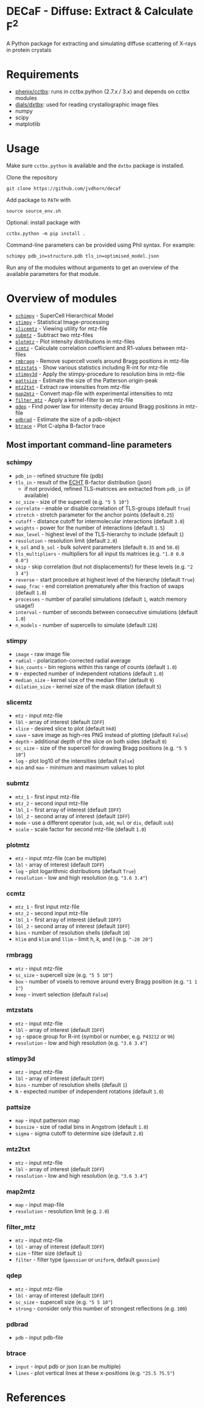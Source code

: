 # DECaF - Diffuse: Extract & Calculate F<sup>2</sup>

A Python package for extracting and simulating diffuse scattering of X-rays in protein crystals

# Requirements
* [phenix/cctbx](https://github.com/cctbx/cctbx_project?tab=readme-ov-file#installation): runs in cctbx.python (2.7.x / 3.x) and depends on cctbx modules
* [dials/dxtbx](https://github.com/dials/dxtbx?tab=readme-ov-file#diffraction-experiment-toolbox): used for reading crystallographic image files
* numpy
* scipy
* matplotlib

# Usage
Make sure `cctbx.python` is available and the `dxtbx` package is installed.

Clone the repository
```
git clone https://github.com/jvdhorn/decaf
```

Add package to `PATH` with
```
source source_env.sh
```

Optional: install package with
```
cctbx.python -m pip install .
```

Command-line parameters can be provided using Phil syntax. For example:
```
schimpy pdb_in=structure.pdb tls_in=optimised_model.json
```

Run any of the modules without arguments to get an overview of the available parameters for that module.

# Overview of modules
* [`schimpy`](#schimpy) - SuperCell Hierarchical Model
* [`stimpy`](#stimpy) - Statistical Image-processing
* [`slicemtz`](#slicemtz) - Viewing utility for mtz-file
* [`submtz`](#submtz) - Subtract two mtz-files
* [`plotmtz`](#plotmtz) - Plot intensity distributions in mtz-files
* [`ccmtz`](#ccmtz) - Calculate correlation coefficient and R1-values between mtz-files
* [`rmbragg`](#rmbragg) - Remove supercell voxels around Bragg positions in mtz-file
* [`mtzstats`](#mtzstats) - Show various statistics including R-int for mtz-file
* [`stimpy3d`](#stimpy3d) - Apply the stimpy-procedure to resolution bins in mtz-file
* [`pattsize`](#pattsize) - Estimate the size of the Patterson origin-peak
* [`mtz2txt`](#mtz2txt) - Extract raw intensities from mtz-file
* [`map2mtz`](#map2mtz) - Convert map-file with experimental intensities to mtz
* [`filter_mtz`](#filter_mtz) - Apply a kernel-filter to an mtz-file
* [`qdep`](#qdep) - Find power law for intensity decay around Bragg positions in mtz-file
* [`pdbrad`](#pdbrad) - Estimate the size of a pdb-object
* [`btrace`](#btrace) - Plot C-alpha B-factor trace

## Most important command-line parameters
### schimpy
* `pdb_in` - refined structure file (pdb)
* `tls_in` - result of the [ECHT](https://pandda.bitbucket.io/pandemic/echt.html) B-factor distribution (json)
  - if not provided, refined TLS-matrices are extracted from `pdb_in` (if available)
* `sc_size` - size of the supercell (e.g. `"5 5 10"`)
* `correlate` - enable or disable correlation of TLS-groups (default `True`)
* `stretch` - stretch parameter for the anchor points (default `0.25`)
* `cutoff` - distance cutoff for intermolecular interactions (default `3.0`)
* `weights` - power for the number of interactions (default `1.5`)
* `max_level` - highest level of the TLS-hierarchy to include (default `1`)
* `resolution` - resolution limit (default `2.0`)
* `k_sol` and `b_sol` - bulk solvent parameters (default `0.35` and `50.0`)
* `tls_multipliers` - multipliers for all input tls matrices (e.g. `"1.0 0.0 0.0"`)
* `skip` - skip correlation (but not displacements!) for these levels (e.g. `"2 3 4"`)
* `reverse` - start procedure at highest level of the hierarchy (default `True`)
* `swap_frac` - end correlation prematurely after this fraction of swaps (default `1.0`)
* `processes` - number of parallel simulations (default `1`, watch memory usage!)
* `interval` - number of seconds between consecutive simulations (default `1.0`)
* `n_models` - number of supercells to simulate (default `128`)

### stimpy
* `image` - raw image file
* `radial` - polarization-corrected radial average
* `bin_counts` - bin regions within this range of counts (default `1.0`)
* `N` - expected number of independent rotations (default `1.0`)
* `median_size` - kernel size of the median filter (default `9`)
* `dilation_size` - kernel size of the mask dilation (default `5`)

### slicemtz
* `mtz` - input mtz-file
* `lbl` - array of interest (default `IDFF`)
* `slice` - desired slice to plot (default `hk0`)
* `save` - save image as high-res PNG instead of plotting (default `False`)
* `depth` - additional depth of the slice on both sides (default `0`)
* `sc_size` - size of the supercell for drawing Bragg positions (e.g. `"5 5 10"`)
* `log` - plot log10 of the intensities (default `False`)
* `min` and `max` - minimum and maximum values to plot

### submtz
* `mtz_1` - first input mtz-file
* `mtz_2` - second input mtz-file
* `lbl_1` - first array of interest (default `IDFF`)
* `lbl_2` - second array of interest (default `IDFF`)
* `mode` - use a different operator (`sub`, `add`, `mul` or `div`, default `sub`)
* `scale` - scale factor for second mtz-file (default `1.0`)

### plotmtz
* `mtz` - input mtz-file (can be multiple)
* `lbl` - array of interest (default `IDFF`)
* `log` - plot logarithmic distributions (default `True`)
* `resolution` - low and high resolution (e.g. `"3.6 3.4"`)

### ccmtz
* `mtz_1` - first input mtz-file
* `mtz_2` - second input mtz-file
* `lbl_1` - first array of interest (default `IDFF`)
* `lbl_2` - second array of interest (default `IDFF`)
* `bins` - number of resolution shells (default `10`)
* `hlim` and `klim` and `llim` - limit h, k, and l (e.g. `"-20 20"`)

### rmbragg
* `mtz` - input mtz-file
* `sc_size` - supercell size (e.g. `"5 5 10"`)
* `box` - number of voxels to remove around every Bragg position (e.g. `"1 1 1"`)
* `keep` - invert selection (default `False`)

### mtzstats
* `mtz` - input mtz-file
* `lbl` - array of interest (default `IDFF`)
* `sg` - space group for R-int (symbol or number, e.g. `P43212` or `96`)
* `resolution` - low and high resolution (e.g. `"3.6 3.4"`)

### stimpy3d
* `mtz` - input mtz-file
* `lbl` - array of interest (default `IDFF`)
* `bins` - number of resolution shells (default `1`)
* `N` - expected number of independent rotations (default `1.0`)

### pattsize
* `map` - input patterson map
* `binsize` - size of radial bins in Angstrom (default `1.0`)
* `sigma` - sigma cutoff to determine size (default `2.0`)

### mtz2txt
* `mtz` - input mtz-file
* `lbl` - array of interest (default `IDFF`)
* `resolution` - low and high resolution (e.g. `"3.6 3.4"`)

### map2mtz
* `map` - input map-file
* `resolution` - resolution limit (e.g. `2.0`)

### filter_mtz
* `mtz` - input mtz-file
* `lbl` - array of interest (default `IDFF`)
* `size` - filter size (default `1`)
* `filter` - filter type (`gaussian` or `uniform`, default `gaussian`)

### qdep
* `mtz` - input mtz-file
* `lbl` - array of interest (default `IDFF`)
* `sc_size` - supercell size (e.g. `"5 5 10"`)
* `strong` - consider only this number of strongest reflections (e.g. `100`)

### pdbrad
* `pdb` - input pdb-file

### btrace
* `input` - input pdb or json (can be multiple)
* `lines` - plot vertical lines at these x-positions (e.g. `"25.5 75.5"`)

# References
